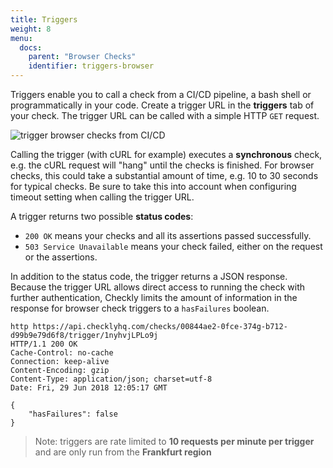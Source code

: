```yaml
---
title: Triggers
weight: 8
menu:
  docs:
    parent: "Browser Checks"
    identifier: triggers-browser
---
```


Triggers enable you to call a check from a CI/CD pipeline, a bash shell or programmatically in your code.
Create a trigger URL in the **triggers** tab of your check. The trigger URL can be called with a simple HTTP `GET` request.

![trigger browser checks from CI/CD](/docs/images/browser-checks/triggers.png)

Calling the trigger (with cURL for example) executes a **synchronous** check, e.g. the cURL request will "hang" until
the checks is finished. For browser checks, this could take a substantial amount of time, e.g. 10 to 30 seconds for
typical checks. Be sure to take this into account when configuring timeout setting when calling the trigger URL.

A trigger returns two possible **status codes**:

-   `200 OK` means your checks and all its assertions passed successfully.
-   `503 Service Unavailable` means your check failed, either on the request or the assertions.

In addition to the status code, the trigger returns a JSON response. Because the trigger URL allows direct
access to running the check with further authentication, Checkly limits the amount of information in the response
for browser check triggers to a `hasFailures` boolean.

```
http https://api.checklyhq.com/checks/00844ae2-0fce-374g-b712-d99b9e79d6f8/trigger/1nyhvjLPLo9j
HTTP/1.1 200 OK
Cache-Control: no-cache
Connection: keep-alive
Content-Encoding: gzip
Content-Type: application/json; charset=utf-8
Date: Fri, 29 Jun 2018 12:05:17 GMT

{
    "hasFailures": false
}
```

> Note: triggers are rate limited to **10 requests per minute per trigger** and are only run from the **Frankfurt region**
